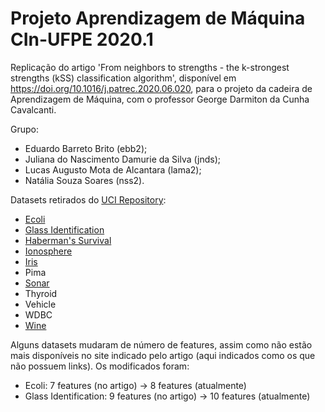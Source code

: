 # Projeto Aprendizagem de Máquina CIn-UFPE 2020.1
Replicação do artigo 'From neighbors to strengths - the k-strongest strengths (kSS) classification algorithm', disponível em https://doi.org/10.1016/j.patrec.2020.06.020, para o projeto da cadeira de Aprendizagem de Máquina, com o professor George Darmiton da Cunha Cavalcanti.

Grupo:
* Eduardo Barreto Brito (ebb2);
* Juliana do Nascimento Damurie da Silva (jnds);
* Lucas Augusto Mota de Alcantara (lama2);
* Natália Souza Soares (nss2).

Datasets retirados do [UCI Repository](https://archive.ics.uci.edu/ml/index.php):
* [Ecoli](https://archive.ics.uci.edu/ml/datasets/Ecoli)
* [Glass Identification](https://archive.ics.uci.edu/ml/datasets/Glass+Identification)
* [Haberman's Survival](https://archive.ics.uci.edu/ml/datasets/Haberman%27s+Survival)
* [Ionosphere](https://archive.ics.uci.edu/ml/datasets/Ionosphere)
* [Iris](https://archive.ics.uci.edu/ml/datasets/Iris)
* Pima
* [Sonar](https://archive.ics.uci.edu/ml/datasets/Connectionist+Bench+%28Sonar%2C+Mines+vs.+Rocks%29)
* Thyroid 
* Vehicle
* WDBC
* [Wine](https://archive.ics.uci.edu/ml/datasets/Wine)

Alguns datasets mudaram de número de features, assim como não estão mais disponíveis no site indicado pelo artigo (aqui indicados como os que não possuem links). Os modificados foram:
* Ecoli: 7 features (no artigo) -> 8 features (atualmente)
* Glass Identification: 9 features (no artigo) -> 10 features (atualmente)